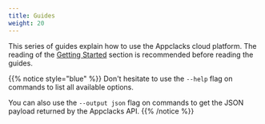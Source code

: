 ```yaml
---
title: Guides
weight: 20
---
```


This series of guides explain how to use the Appclacks cloud platform. The reading of the [Getting Started](/getting-started/) section is recommended before reading the guides.

{{% notice style="blue" %}}
Don't hesitate to use the `--help` flag on commands to list all available options.

You can also use the `--output json` flag on commands to get the JSON payload returned by the Appclacks API.
{{% /notice %}}
